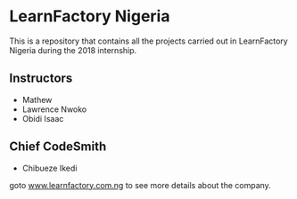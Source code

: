 # LearnFactory Nigeria

This is a repository that contains all the projects carried out in LearnFactory Nigeria during the 2018 internship.

## Instructors

- Mathew 
- Lawrence Nwoko
- Obidi Isaac

## Chief CodeSmith

- Chibueze Ikedi

goto www.learnfactory.com.ng to see more details about the company.